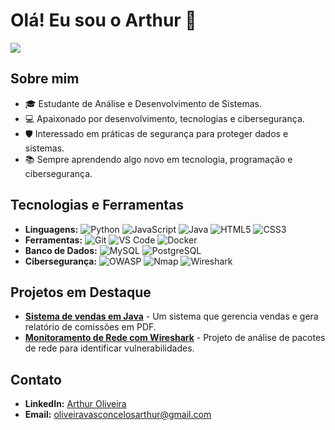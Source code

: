 # Olá! Eu sou o Arthur 👋

<img src="https://readme-typing-svg.demolab.com/?lines=Bem-vindo+ao+meu+perfil!;Estudante+De+Analise+Desenvolvimento+de+sistemas;Confira+meus+projetos+👇&font=Fira%20Code&center=true&width=440&height=45&color=58a6ff&vCenter=true&pause=1000&size=22" />

## Sobre mim
- 🎓 Estudante de Análise e Desenvolvimento de Sistemas.
- 💻 Apaixonado por desenvolvimento, tecnologias e cibersegurança.
- 🛡️ Interessado em práticas de segurança para proteger dados e sistemas.
- 📚 Sempre aprendendo algo novo em tecnologia, programação e cibersegurança.

## Tecnologias e Ferramentas
- **Linguagens:** ![Python](https://img.shields.io/badge/-Python-3776AB?logo=python&logoColor=white&style=for-the-badge) ![JavaScript](https://img.shields.io/badge/-JavaScript-F7DF1E?logo=javascript&logoColor=black&style=for-the-badge) ![Java](https://img.shields.io/badge/-Java-007396?logo=java&logoColor=white&style=for-the-badge) ![HTML5](https://img.shields.io/badge/-HTML5-E34F26?logo=html5&logoColor=white&style=for-the-badge) ![CSS3](https://img.shields.io/badge/-CSS3-1572B6?logo=css3&logoColor=white&style=for-the-badge)
- **Ferramentas:** ![Git](https://img.shields.io/badge/-Git-F05032?logo=git&logoColor=white&style=for-the-badge) ![VS Code](https://img.shields.io/badge/-VS%20Code-007ACC?logo=visual-studio-code&logoColor=white&style=for-the-badge) ![Docker](https://img.shields.io/badge/-Docker-2496ED?logo=docker&logoColor=white&style=for-the-badge)
- **Banco de Dados:** ![MySQL](https://img.shields.io/badge/-MySQL-4479A1?logo=mysql&logoColor=white&style=for-the-badge) ![PostgreSQL](https://img.shields.io/badge/-PostgreSQL-336791?logo=postgresql&logoColor=white&style=for-the-badge)
- **Cibersegurança:** ![OWASP](https://img.shields.io/badge/-OWASP-000000?logo=owasp&logoColor=white&style=for-the-badge) ![Nmap](https://img.shields.io/badge/-Nmap-3776AB?logo=nmap&logoColor=white&style=for-the-badge) ![Wireshark](https://img.shields.io/badge/-Wireshark-1679A7?logo=wireshark&logoColor=white&style=for-the-badge)

## Projetos em Destaque
- [**Sistema de vendas em Java**](https://github.com/Arthurolv/sistema-de-venda-em-java) - Um sistema que gerencia vendas e gera relatório de comissões em PDF.
- [**Monitoramento de Rede com Wireshark**](https://github.com/Arthurolv/monitoramento-de-rede-wireshark) - Projeto de análise de pacotes de rede para identificar vulnerabilidades.

## Contato
- **LinkedIn:** [Arthur Oliveira](https://www.linkedin.com/in/arthur-oliveira-vasconcelos-24b17b214)
- **Email:** oliveiravasconcelosarthur@gmail.com
